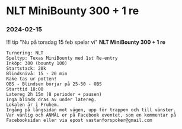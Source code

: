 # NLT MiniBounty 300 + 1 re
### 2024-02-15

!!! tip "Nu på torsdag 15 feb spelar vi"
    **NLT MiniBounty 300 + 1 re**

    Turnering: NLT  
    Speltyp: Texas MiniBounty med 1st Re-entry  
    Inköp: 300 (bounty 100)  
    Startstack: 20k  
    Blindsnivå: 15 - 20 min  
    Rake tas ur potten!  
    OBS - Blindsen börjar på 25-50 - OBS  
    Starttid 18:00  
    Latereg 2h 15m (8 perioder + pausen)  
    Inga blinds dras av under latereg.  
    Lokalen är i Fruhem.  
    Ingång på långsidan mot vägen, upp för trappen och till vänster.  
    Var vänlig och ANMÄL er på Facebook eventet, som en kommentar på Facebooksidan eller via epost vastanforspoker@gmail.com